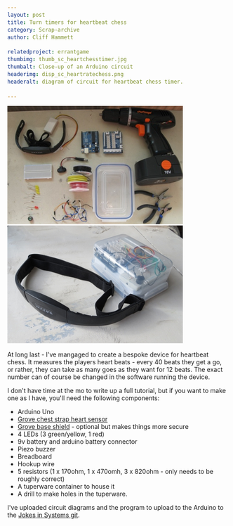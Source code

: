 ```yaml
---
layout: post
title: Turn timers for heartbeat chess 
category: Scrap-archive
author: Cliff Hammett

relatedproject: errantgame
thumbimg: thumb_sc_heartchesstimer.jpg
thumbalt: Close-up of an Arduino circuit
headerimg: disp_sc_heartratechess.png
headeralt: diagram of circuit for heartbeat chess timer.

---
```


![Components to make a heartbeat chess time](/resources/img/scrap_heartchesscomponents.jpg)
![The heartbeat chess timer - a cheststrap and a circuit in tupaware](/resources/img/scrap_heartchesstimer.jpg)

At long last - I've mangaged to create a bespoke device for heartbeat chess. It measures the players heart beats - every 40 beats they get a go, or rather, they can take as many goes as they want for 12 beats. The exact number can of course be changed in the software running the device.

I don't have time at the mo to write up a full tutorial, but if you want to make one as I have, you'll need the following components:

* Arduino Uno
* [Grove chest strap heart sensor](http://www.seeedstudio.com/depot/Grove-Chest-Strap-Heart-Rate-Sensor-p-1115.html?cPath=73)
* [Grove base shield](http://www.seeedstudio.com/depot/Base-Shield-V13-p-1378.html?cPath=98_16) - optional but makes things more secure
* 4 LEDs (3 green/yellow, 1 red)
* 9v battery and arduino battery connector
* Piezo buzzer
* Breadboard
* Hookup wire
* 5 resistors (1 x 170ohm, 1 x 470omh, 3 x 820ohm - only needs to be roughly correct)
* A tuperware container to house it
* A drill to make holes in the tuperware.

I've uploaded circuit diagrams and the program to upload to the Arduino to the [Jokes in Systems git](https://github.com/dentalplan/jokesinsystems/tree/master/tempo).

